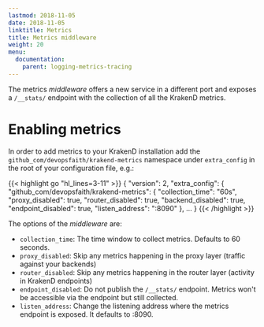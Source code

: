 ```yaml
---
lastmod: 2018-11-05
date: 2018-11-05
linktitle: Metrics
title: Metrics middleware
weight: 20
menu:
  documentation:
    parent: logging-metrics-tracing
---
```

The metrics *middleware* offers a new service in a different port and exposes a `/__stats/` endpoint with the collection of all the KrakenD metrics.

# Enabling metrics
In order to add metrics to your KrakenD installation add the `github_com/devopsfaith/krakend-metrics` namespace under `extra_config` in the root of your configuration file, e.g.:

{{< highlight go "hl_lines=3-11" >}}
{
  "version": 2,
  "extra_config": {
    "github_com/devopsfaith/krakend-metrics": {
      "collection_time": "60s",
      "proxy_disabled": true,
      "router_disabled": true,
      "backend_disabled": true,
      "endpoint_disabled": true,
      "listen_address": ":8090"
    },
    ...
  }
{{< /highlight >}}

The options of the *middleware* are:

- `collection_time`: The time window to collect metrics. Defaults to 60 seconds.
- `proxy_disabled`: Skip any metrics happening in the proxy layer (traffic against your backends)
- `router_disabled`:  Skip any metrics happening in the router layer (activity in KrakenD endpoints)
- `endpoint_disabled`: Do not publish the `/__stats/` endpoint. Metrics won't be accessible via the endpoint but still collected.
- `listen_address`: Change the listening address where the metrics endpoint is exposed. It defaults to :8090.